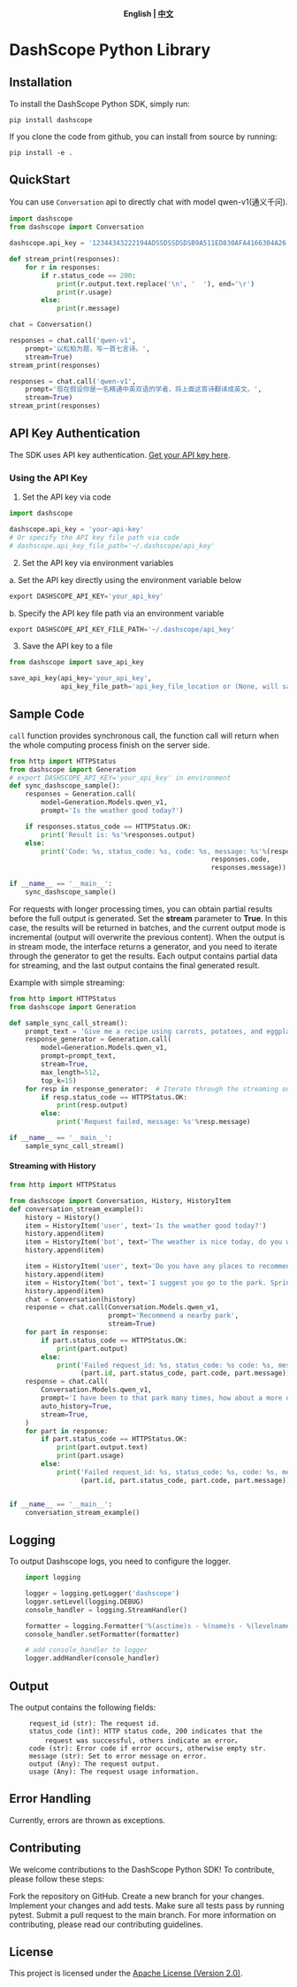 <h4 align="center">
    <p>
        <b>English</b> |
        <a href="https://github.com/dashscope/dashscope/blob/master/README_zh.md">中文</a>
    <p>
</h4>


</div>

# DashScope Python Library

## Installation
To install the DashScope Python SDK, simply run:
```shell
pip install dashscope
```

If you clone the code from github, you can install from  source by running:
```shell
pip install -e .
```



## QuickStart

You can use `Conversation` api to directly chat with model qwen-v1(通义千问).

```python
import dashscope
from dashscope import Conversation

dashscope.api_key = '12344343222194ADSSDSSDSDSB9A511ED830AFA4166304A26'

def stream_print(responses):
    for r in responses:
        if r.status_code == 200:
            print(r.output.text.replace('\n', '  '), end='\r')
            print(r.usage)
        else:
            print(r.message)

chat = Conversation()

responses = chat.call('qwen-v1',
    prompt='以松柏为题，写一首七言诗。',
    stream=True)
stream_print(responses)

responses = chat.call('qwen-v1',
    prompt='现在假设你是一名精通中英双语的学者，将上面这首诗翻译成英文。',
    stream=True)
stream_print(responses)

```

## API Key Authentication

The SDK uses API key authentication. [Get your API key here](https://aliyuque.antfin.com/zztrg2/zl1nqe/qo56foez7a2hgwyk).

### Using the API Key

1. Set the API key via code
```python
import dashscope

dashscope.api_key = 'your-api-key'
# Or specify the API key file path via code
# dashscope.api_key_file_path='~/.dashscope/api_key'

```

2. Set the API key via environment variables

a. Set the API key directly using the environment variable below

```python
export DASHSCOPE_API_KEY='your_api_key'
```

b. Specify the API key file path via an environment variable

```python
export DASHSCOPE_API_KEY_FILE_PATH='~/.dashscope/api_key'
```

3. Save the API key to a file
```python
from dashscope import save_api_key

save_api_key(api_key='your_api_key',
             api_key_file_path='api_key_file_location or (None, will save to default location "~/.dashscope/api_key"')

```


## Sample Code

`call` function provides  synchronous call, the function call will return when the whole computing process finish on the server side.

```python
from http import HTTPStatus
from dashscope import Generation
# export DASHSCOPE_API_KEY='your_api_key' in environment
def sync_dashscope_sample():
    responses = Generation.call(
        model=Generation.Models.qwen_v1,
        prompt='Is the weather good today?')

    if responses.status_code == HTTPStatus.OK:
        print('Result is: %s'%responses.output)
    else:
        print('Code: %s, status_code: %s, code: %s, message: %s'%(responses.status_code,
                                                   responses.code,
                                                   responses.message))

if __name__ == '__main__':
    sync_dashscope_sample()
```

For requests with longer processing times, you can obtain partial results before the full output is generated. Set the **stream** parameter to **True**. In this case, the results will be returned in batches, and the current output mode is incremental (output will overwrite the previous content). When the output is in stream mode, the interface returns a generator, and you need to iterate through the generator to get the results. Each output contains partial data for streaming, and the last output contains the final generated result.

Example with simple streaming:
```python
from http import HTTPStatus
from dashscope import Generation

def sample_sync_call_stream():
    prompt_text = 'Give me a recipe using carrots, potatoes, and eggplants'
    response_generator = Generation.call(
        model=Generation.Models.qwen_v1,
        prompt=prompt_text,
        stream=True,
        max_length=512,
        top_k=15)
    for resp in response_generator:  # Iterate through the streaming output results
        if resp.status_code == HTTPStatus.OK:
            print(resp.output)
        else:
            print('Request failed, message: %s'%resp.message)

if __name__ == '__main__':
    sample_sync_call_stream()

```
#### Streaming with History
```python
from http import HTTPStatus

from dashscope import Conversation, History, HistoryItem
def conversation_stream_example():
    history = History()
    item = HistoryItem('user', text='Is the weather good today?')
    history.append(item)
    item = HistoryItem('bot', text='The weather is nice today, do you want to go out and play?')
    history.append(item)

    item = HistoryItem('user', text='Do you have any places to recommend?')
    history.append(item)
    item = HistoryItem('bot', text='I suggest you go to the park. Spring is here, and the flowers are blooming. It is beautiful.')
    history.append(item)
    chat = Conversation(history)
    response = chat.call(Conversation.Models.qwen_v1,
                         prompt='Recommend a nearby park',
                         stream=True)
    for part in response:
        if part.status_code == HTTPStatus.OK:
            print(part.output)
        else:
            print('Failed request_id: %s, status_code: %s code: %s, message:%s' %
                  (part.id, part.status_code, part.code, part.message))
    response = chat.call(
        Conversation.Models.qwen_v1,
        prompt='I have been to that park many times, how about a more distant one?',
        auto_history=True,
        stream=True,
    )
    for part in response:
        if part.status_code == HTTPStatus.OK:
            print(part.output.text)
            print(part.usage)
        else:
            print('Failed request_id: %s, status_code: %s, code: %s, message:%s' %
                  (part.id, part.status_code, part.code, part.message))


if __name__ == '__main__':
    conversation_stream_example()


```
## Logging
To output Dashscope logs, you need to configure the logger.
```python
    import logging

    logger = logging.getLogger('dashscope')
    logger.setLevel(logging.DEBUG)
    console_handler = logging.StreamHandler()

    formatter = logging.Formatter('%(asctime)s - %(name)s - %(levelname)s - %(message)s')
    console_handler.setFormatter(formatter)

    # add console_handler to logger
    logger.addHandler(console_handler)

```

## Output
The output contains the following fields:
```
     request_id (str): The request id.
     status_code (int): HTTP status code, 200 indicates that the
         request was successful, others indicate an error。
     code (str): Error code if error occurs, otherwise empty str.
     message (str): Set to error message on error.
     output (Any): The request output.
     usage (Any): The request usage information.
```

## Error Handling
Currently, errors are thrown as exceptions.


## Contributing
We welcome contributions to the DashScope Python SDK! To contribute, please follow these steps:

Fork the repository on GitHub.
Create a new branch for your changes.
Implement your changes and add tests.
Make sure all tests pass by running pytest.
Submit a pull request to the main branch.
For more information on contributing, please read our contributing guidelines.

## License
This project is licensed under the [Apache License (Version 2.0)](https://github.com/dashscope/dashscope/blob/master/LICENSE).
